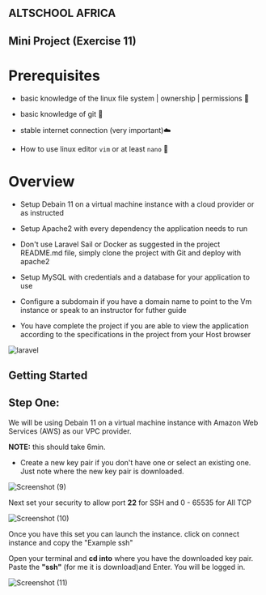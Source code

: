 ## **ALTSCHOOL AFRICA**

## **Mini Project (Exercise 11)**

# Prerequisites
- basic knowledge of the linux file system | ownership | permissions 🐧

- basic knowledge of git 🚦

- stable internet connection (very important)☁️

-  How to use linux editor `vim` or at least `nano` 📝

# Overview

- Setup Debain 11 on a virtual machine instance with a cloud provider or as instructed

- Setup Apache2 with every dependency the application needs to run

- Don't use Laravel Sail or Docker as suggested in the project README.md file, simply clone the project with Git and deploy with apache2

- Setup MySQL with credentials and a database for your application to use

- Configure a subdomain if you have a domain name to point to the Vm instance or speak to an instructor for futher guide

- You have complete the project if you are able to view the application according to the specifications in the project from your Host browser

![laravel](https://user-images.githubusercontent.com/69207791/198589053-388f85f0-9ab4-4201-b561-7923f97d2f09.png)

## **Getting Started**

## **Step One:**

We will be using Debain 11 on a virtual machine instance with Amazon Web Services (AWS) as our VPC provider.

**NOTE:**   this should take 6min. 

- Create a new key pair if you don't have one or select an existing one. Just note where the new key pair 
is downloaded.

![Screenshot (9)](https://user-images.githubusercontent.com/69207791/198605842-1b047bfd-087e-4f8e-9aa7-2a59c98f4791.png)

Next set your security to allow port **22** for SSH and 0 - 65535 for All TCP

![Screenshot (10)](https://user-images.githubusercontent.com/69207791/198609826-abbb3ddf-9109-41db-ab9c-909d6afcc717.png)

Once you have this set you can launch the instance. click on connect instance and copy the "Example ssh"

Open your terminal and **cd into** where you have the downloaded key pair. Paste the **"ssh"** (for me it is download)and Enter. You will be logged in.

![Screenshot (11)](https://user-images.githubusercontent.com/69207791/198623362-b2d38f3a-5f78-44d3-a813-f96dc563fbc5.png)










